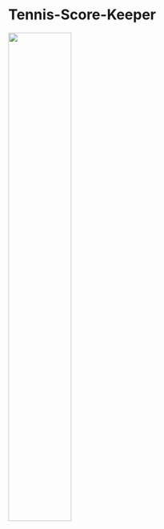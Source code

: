 # Tennis-Score-Keeper
<img width="50%" align="center" src="https://s19.postimg.org/8wlzu59n7/9164752535252636955_account_id_1.png">

